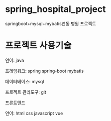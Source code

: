 # spring_hospital_project
springboot+mysql+mybatis연동 병원 프로젝트
# 프로젝트 사용기술
언어: java

프레임워크: spring spring-boot mybatis

데이터베이스:  mysql

프로젝트 관리도구: git

프론트엔드

언어: html css javascript vue
